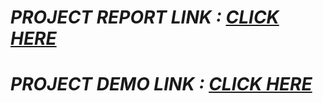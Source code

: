 
# *PROJECT REPORT LINK : [CLICK HERE](https://drive.google.com/file/d/1d6vwPp7bZkzViOU7JSVAL_8aGYGQ2rml/view?usp=sharing)*

# *PROJECT DEMO LINK : [CLICK HERE](https://youtu.be/J5liPPdtQEQ)*

